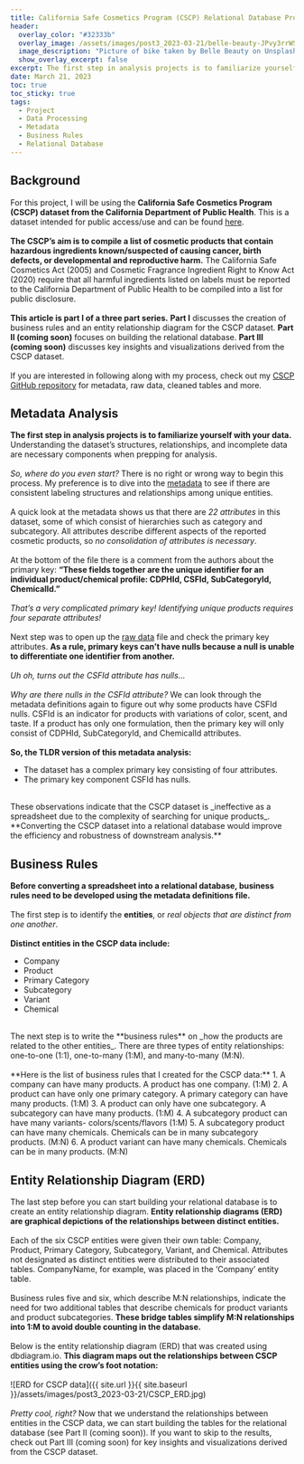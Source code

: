 ```yaml
---
title: California Safe Cosmetics Program (CSCP) Relational Database Project Part I
header:
  overlay_color: "#32333b"
  overlay_image: /assets/images/post3_2023-03-21/belle-beauty-JPvy3rrWSeM-unsplash.jpg
  image_description: "Picture of bike taken by Belle Beauty on Unsplash"
  show_overlay_excerpt: false
excerpt: The first step in analysis projects is to familiarize yourself with your data. Understanding the dataset’s structures, relationships, and incomplete data are necessary components when prepping for analysis…
date: March 21, 2023
toc: true
toc_sticky: true
tags:
  - Project
  - Data Processing
  - Metadata
  - Business Rules
  - Relational Database
---
```

## Background

For this project, I will be using the **California Safe Cosmetics Program (CSCP) dataset from the California Department of Public Health**. This is a dataset intended for public access/use and can be found <a href="https://catalog.data.gov/dataset/chemicals-in-cosmetics-7d6ab">here</a>.
<br><br>
**The CSCP’s aim is to compile a list of cosmetic products that contain hazardous ingredients known/suspected of causing cancer, birth defects, or developmental and reproductive harm.** The California Safe Cosmetics Act (2005) and Cosmetic Fragrance Ingredient Right to Know Act (2020) require that all harmful ingredients listed on labels must be reported to the California Department of Public Health to be compiled into a list for public disclosure. 
<br><br>
**This article is part I of a three part series.** **Part I** discusses the creation of business rules and an entity relationship diagram for the CSCP dataset. **Part II (coming soon)** focuses on building the relational database. **Part III (coming soon)** discusses key insights and visualizations derived from the CSCP dataset. 
<br><br>
If you are interested in following along with my process, check out my <a href="https://github.com/hjkissinger/CSCP-RelationalDB">CSCP GitHub repository</a> for metadata, raw data, cleaned tables and more.

## Metadata Analysis

**The first step in analysis projects is to familiarize yourself with your data.** Understanding the dataset’s structures, relationships, and incomplete data are necessary components when prepping for analysis. 
<br><br>
_So, where do you even start?_ There is no right or wrong way to begin this process. My preference is to dive into the <a href="https://github.com/hjkissinger/CSCP-RelationalDB/blob/main/CSV-files/chemicalsincosmetics-dd.xlsx">metadata</a> to see if there are consistent labeling structures and relationships among unique entities. 
<br><br>
A quick look at the metadata shows us that there are _22 attributes_ in this dataset, some of which consist of hierarchies such as category and subcategory. All attributes describe different aspects of the reported cosmetic products, so _no consolidation of attributes is necessary_.
<br><br>
At the bottom of the file there is a comment from the authors about the primary key: **“These fields together are the unique identifier for an individual product/chemical profile: CDPHId, CSFId, SubCategoryId, ChemicalId.”** 
<br><br>
_That’s a very complicated primary key! Identifying unique products requires four separate attributes!_
<br><br>
Next step was to open up the <a href="https://github.com/hjkissinger/CSCP-RelationalDB/blob/main/CSV-files/cscpopendata%20copy.csv.zip">raw data</a> file and check the primary key attributes. **As a rule, primary keys can’t have nulls because a null is unable to differentiate one identifier from another.** 
<br><br>
_Uh oh, turns out the CSFId attribute has nulls..._
<br><br>
_Why are there nulls in the CSFId attribute?_ We can look through the metadata definitions again to figure out why some products have CSFId nulls. CSFId is an indicator for products with variations of color, scent, and taste. If a product has only one formulation, then the primary key will only consist of CDPHId, SubCategoryId, and ChemicalId attributes. 
<br><br>
**So, the TLDR version of this metadata analysis:**
* The dataset has a complex primary key consisting of four attributes.
* The primary key component CSFId has nulls.

<br>
These observations indicate that the CSCP dataset is _ineffective as a spreadsheet due to the complexity of searching for unique products_. **Converting the CSCP dataset into a relational database would improve the efficiency and robustness of downstream analysis.**

## Business Rules

**Before converting a spreadsheet into a relational database, business rules need to be developed using the metadata definitions file.** 
<br><br>
The first step is to identify the **entities**, or _real objects that are distinct from one another_. 
<br><br>
**Distinct entities in the CSCP data include:**
* Company
* Product
* Primary Category
* Subcategory
* Variant
* Chemical

<br>
The next step is to write the **business rules** on _how the products are related to the other entities_. There are three types of entity relationships: one-to-one (1:1), one-to-many (1:M), and many-to-many (M:N).
<br><br>
**Here is the list of business rules that I created for the CSCP data:**
1. A company can have many products. A product has one company. (1:M)
2. A product can have only one primary category. A primary category can have many products. (1:M)
3. A product can only have one subcategory. A subcategory can have many products. (1:M)
4. A subcategory product can have many variants- colors/scents/flavors (1:M)
5. A subcategory product can have many chemicals. Chemicals can be in many subcategory products. (M:N)
6. A product variant can have many chemicals. Chemicals can be in many products. (M:N)

## Entity Relationship Diagram (ERD)

The last step before you can start building your relational database is to create an entity relationship diagram. **Entity relationship diagrams (ERD) are graphical depictions of the relationships between distinct entities.** 
<br><br>
Each of the six CSCP entities were given their own table: Company, Product, Primary Category, Subcategory, Variant, and Chemical. Attributes not designated as distinct entities were distributed to their associated tables. CompanyName, for example, was placed in the ‘Company’ entity table.
<br><br>
Business rules five and six, which describe M:N relationships, indicate the need for two additional tables that describe chemicals for product variants and product subcategories. **These bridge tables simplify M:N relationships into 1:M to avoid double counting in the database.**
<br><br>
Below is the entity relationship diagram (ERD) that was created using dbdiagram.io. **This diagram maps out the relationships between CSCP entities using the crow’s foot notation:**
<br><br>
![ERD for CSCP data]({{ site.url }}{{ site.baseurl }}/assets/images/post3_2023-03-21/CSCP_ERD.jpg)
<br><br>
_Pretty cool, right?_ Now that we understand the relationships between entities in the CSCP data, we can start building the tables for the relational database (see Part II (coming soon)). If you want to skip to the results, check out Part III (coming soon) for key insights and visualizations derived from the CSCP dataset.
